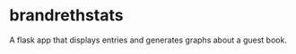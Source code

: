 brandrethstats
==============

A flask app that displays entries and generates graphs about a guest book.
